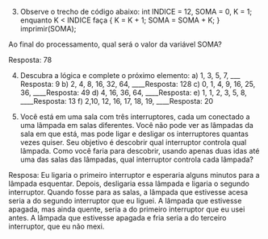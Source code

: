 3) Observe o trecho de código abaixo: int INDICE = 12, SOMA = 0, K = 1; enquanto K < INDICE faça { K = K + 1; SOMA = SOMA + K; } imprimir(SOMA);

Ao final do processamento, qual será o valor da variável SOMA?

Resposta: 78

4) Descubra a lógica e complete o próximo elemento:
a) 1, 3, 5, 7, ___ Resposta: 9
b) 2, 4, 8, 16, 32, 64, ____Resposta: 128
c) 0, 1, 4, 9, 16, 25, 36, ____Resposta: 49
d) 4, 16, 36, 64, ____Resposta:
e) 1, 1, 2, 3, 5, 8, ____Resposta: 13
f) 2,10, 12, 16, 17, 18, 19, ____Resposta: 20


5) Você está em uma sala com três interruptores, cada um conectado a uma lâmpada em salas diferentes. Você não pode ver as lâmpadas da sala em que está, mas pode ligar e desligar os interruptores quantas vezes quiser. Seu objetivo é descobrir qual interruptor controla qual lâmpada. Como você faria para descobrir, usando apenas duas idas até uma das salas das lâmpadas, qual interruptor controla cada lâmpada?  

Resposa: Eu ligaria o primeiro interruptor e esperaria alguns minutos para a lâmpada esquentar. Depois, desligaria essa lâmpada e ligaria o segundo interruptor. Quando fosse para as salas, a lâmpada que estivesse acesa seria a do segundo interruptor que eu liguei. A lâmpada que estivesse apagada, mas ainda quente, seria a do primeiro interruptor que eu usei antes. A lâmpada que estivesse apagada e fria seria a do terceiro interruptor, que eu não mexi.

